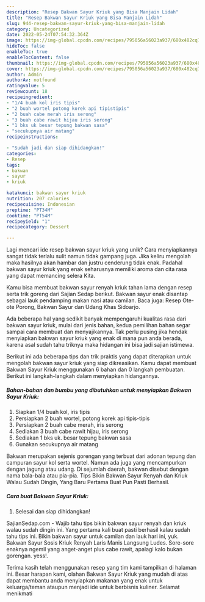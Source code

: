 ```yaml
---
description: "Resep Bakwan Sayur Kriuk yang Bisa Manjain Lidah"
title: "Resep Bakwan Sayur Kriuk yang Bisa Manjain Lidah"
slug: 944-resep-bakwan-sayur-kriuk-yang-bisa-manjain-lidah
category: Uncategorized
date: 2022-05-24T07:54:32.364Z
image: https://img-global.cpcdn.com/recipes/795056a56023a937/680x482cq70/bakwan-sayur-kriuk-foto-resep-utama.jpg
hideToc: false
enableToc: true
enableTocContent: false
thumbnail: https://img-global.cpcdn.com/recipes/795056a56023a937/680x482cq70/bakwan-sayur-kriuk-foto-resep-utama.jpg
cover: https://img-global.cpcdn.com/recipes/795056a56023a937/680x482cq70/bakwan-sayur-kriuk-foto-resep-utama.jpg
author: Admin
authorAv: notfound
ratingvalue: 5
reviewcount: 18
recipeingredient:
- "1/4 buah kol iris tipis"
- "2 buah wortel potong korek api tipistipis"
- "2 buah cabe merah iris serong"
- "3 buah cabe rawit hijau iris serong"
- "1 bks uk besar tepung bakwan sasa"
- "secukupnya air matang"
recipeinstructions:

- "Sudah jadi dan siap dihidangkan!"
categories:
- Resep
tags:
- bakwan
- sayur
- kriuk

katakunci: bakwan sayur kriuk 
nutrition: 207 calories
recipecuisine: Indonesian
preptime: "PT34M"
cooktime: "PT54M"
recipeyield: "1"
recipecategory: Dessert

---
```





Lagi mencari ide resep bakwan sayur kriuk yang unik? Cara menyiapkannya sangat tidak terlalu sulit namun tidak gampang juga. Jika keliru mengolah maka hasilnya akan hambar dan justru cenderung tidak enak. Padahal bakwan sayur kriuk yang enak seharusnya memiliki aroma dan cita rasa yang dapat memancing selera Kita.





Kamu bisa membuat bakwan sayur renyah kriuk tahan lama dengan resep serta trik goreng dari Sajian Sedap berikut. Bakwan sayur enak disantap sebagai lauk pendamping makan nasi atau camilan. Baca juga: Resep Ote-ote Porong, Bakwan Sayur dan Udang Khas Sidoarjo.

Ada beberapa hal yang sedikit banyak mempengaruhi kualitas rasa dari bakwan sayur kriuk, mulai dari jenis bahan, kedua pemilihan bahan segar sampai cara membuat dan menyajikannya. Tak perlu pusing jika hendak menyiapkan bakwan sayur kriuk yang enak di mana pun anda berada, karena asal sudah tahu triknya maka hidangan ini bisa jadi sajian istimewa.






Berikut ini ada beberapa tips dan trik praktis yang dapat diterapkan untuk mengolah bakwan sayur kriuk yang siap dikreasikan. Kamu dapat membuat Bakwan Sayur Kriuk menggunakan 6 bahan dan 0 langkah pembuatan. Berikut ini langkah-langkah dalam menyiapkan hidangannya.

<!--inarticleads1-->

##### Bahan-bahan dan bumbu yang dibutuhkan untuk menyiapkan Bakwan Sayur Kriuk:

1. Siapkan 1/4 buah kol, iris tipis
1. Persiapkan 2 buah wortel, potong korek api tipis-tipis
1. Persiapkan 2 buah cabe merah, iris serong
1. Sediakan 3 buah cabe rawit hijau, iris serong
1. Sediakan 1 bks uk. besar tepung bakwan sasa
1. Gunakan secukupnya air matang


Bakwan merupakan sejenis gorengan yang terbuat dari adonan tepung dan campuran sayur kol serta wortel. Namun ada juga yang mencampurkan dengan jagung atau udang. Di sejumlah daerah, bakwan disebut dengan nama bala-bala atau pia-pia. Tips Bikin Bakwan Sayur Renyah dan Kriuk Walau Sudah Dingin, Yang Baru Pertama Buat Pun Pasti Berhasil. 

<!--inarticleads2-->

##### Cara buat Bakwan Sayur Kriuk:


1. Selesai dan siap dihidangkan!

SajianSedap.com - Wajib tahu tips bikin bakwan sayur renyah dan kriuk walau sudah dingin ini. Yang pertama kali buat pasti berhasil kalau sudah tahu tips ini. Bikin bakwan sayur untuk camilan dan lauk hari ini, yuk. Bakwan Sayur Sosis Kriuk Renyah Laris Manis Langsung Ludes. Sore-sore enaknya ngemil yang anget-anget plus cabe rawit, apalagi kalo bukan gorengan. yess!. 

Terima kasih telah menggunakan resep yang tim kami tampilkan di halaman ini. Besar harapan kami, olahan Bakwan Sayur Kriuk yang mudah di atas dapat membantu anda menyiapkan makanan yang enak untuk keluarga/teman ataupun menjadi ide untuk berbisnis kuliner. Selamat menikmati
